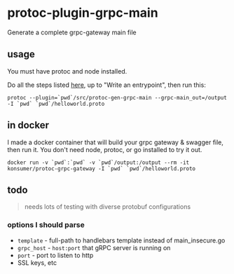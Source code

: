 # protoc-plugin-grpc-main

Generate a complete grpc-gateway main file

## usage

You must have protoc and node installed.

Do all the steps listed [here](https://github.com/grpc-ecosystem/grpc-gateway#usage), up to "Write an entrypoint", then run this:

```
protoc --plugin=`pwd`/src/protoc-gen-grpc-main --grpc-main_out=/output -I `pwd` `pwd`/helloworld.proto
```


## in docker

I made a docker container that will build your grpc gateway & swagger file, then run it. You don't need node, protoc, or go installed to try it out.

```
docker run -v `pwd`:`pwd` -v `pwd`/output:/output --rm -it konsumer/protoc-grpc-gateway -I `pwd` `pwd`/helloworld.proto
```


## todo

> needs lots of testing with diverse protobuf configurations

### options I should parse

* `template` - full-path to handlebars template instead of main_insecure.go
* `grpc_host` - `host:port` that gRPC server is running on
* `port` - port to listen to http
* SSL keys, etc


